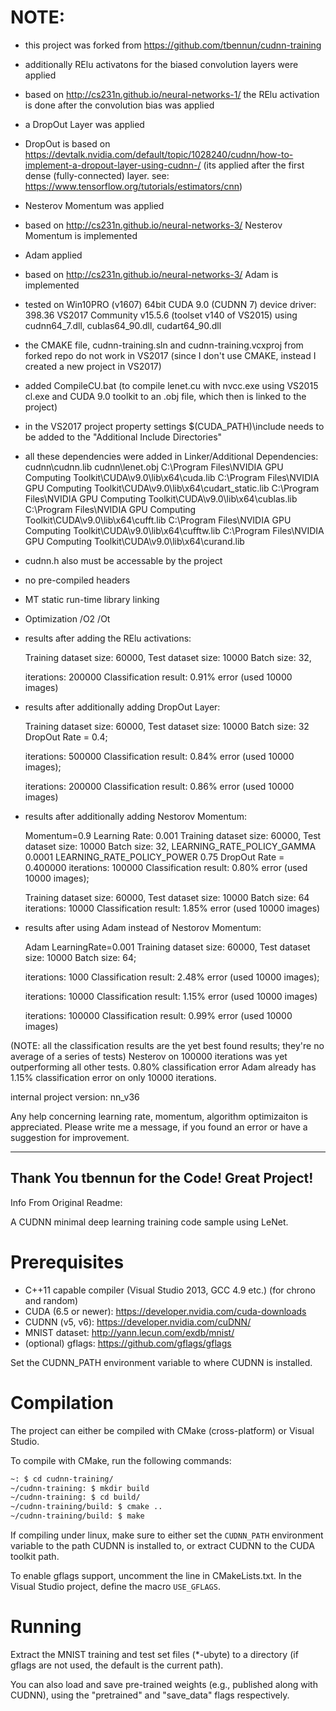 NOTE:
=====

- this project was forked from https://github.com/tbennun/cudnn-training
- additionally RElu activatons for the biased convolution layers were applied
- based on http://cs231n.github.io/neural-networks-1/ the RElu activation is done after the convolution bias was applied
- a DropOut Layer was applied
- DropOut is based on https://devtalk.nvidia.com/default/topic/1028240/cudnn/how-to-implement-a-dropout-layer-using-cudnn-/
  (its applied  after the first dense (fully-connected) layer.  see: https://www.tensorflow.org/tutorials/estimators/cnn)
- Nesterov Momentum was applied
- based on http://cs231n.github.io/neural-networks-3/ Nesterov Momentum is implemented
- Adam applied
- based on http://cs231n.github.io/neural-networks-3/ Adam is implemented
- tested on Win10PRO (v1607) 64bit CUDA 9.0 (CUDNN 7) device driver: 398.36 VS2017 Community v15.5.6 (toolset v140 of VS2015)  using cudnn64_7.dll, cublas64_90.dll, cudart64_90.dll
- the CMAKE file, cudnn-training.sln and cudnn-training.vcxproj from forked repo do not work in VS2017 (since I don't use CMAKE, instead I created a new project in VS2017)
- added CompileCU.bat (to compile lenet.cu with nvcc.exe using VS2015 cl.exe and CUDA 9.0 toolkit to an .obj file, which then is linked   to the project)
- in the VS2017 project property settings  $(CUDA_PATH)\include needs to be added to the "Additional Include Directories"
- all these dependencies were added in Linker/Additional Dependencies:
   cudnn\cudnn.lib
   cudnn\lenet.obj
   C:\Program Files\NVIDIA GPU Computing Toolkit\CUDA\v9.0\lib\x64\cuda.lib
   C:\Program Files\NVIDIA GPU Computing Toolkit\CUDA\v9.0\lib\x64\cudart_static.lib
   C:\Program Files\NVIDIA GPU Computing Toolkit\CUDA\v9.0\lib\x64\cublas.lib
   C:\Program Files\NVIDIA GPU Computing Toolkit\CUDA\v9.0\lib\x64\cufft.lib
   C:\Program Files\NVIDIA GPU Computing Toolkit\CUDA\v9.0\lib\x64\cufftw.lib
   C:\Program Files\NVIDIA GPU Computing Toolkit\CUDA\v9.0\lib\x64\curand.lib
- cudnn.h also must be accessable by the project   
- no pre-compiled headers
- MT static run-time library linking
- Optimization /O2 /Ot
- results after adding the RElu activations: 

   Training dataset size: 60000, Test dataset size: 10000 Batch size: 32, 
   
   iterations: 200000 Classification result: 0.91% error (used 10000 images)   
   
- results after additionally adding DropOut Layer:

   Training dataset size: 60000, Test dataset size: 10000 Batch size: 32 DropOut Rate = 0.4;
   
   iterations: 500000 Classification result: 0.84% error (used 10000 images);
   
   iterations: 200000 Classification result: 0.86% error (used 10000 images)
   
- results after additionally adding Nestorov Momentum:

   Momentum=0.9 Learning Rate: 0.001
   Training dataset size: 60000, Test dataset size: 10000 Batch size: 32,
   LEARNING_RATE_POLICY_GAMMA 0.0001
   LEARNING_RATE_POLICY_POWER 0.75
   DropOut Rate = 0.400000
   iterations: 100000 Classification result: 0.80% error (used 10000 images);

   Training dataset size: 60000, Test dataset size: 10000   Batch size: 64
   iterations: 10000 Classification result: 1.85% error (used 10000 images)   
      
- results after using Adam instead of  Nestorov Momentum:

  Adam   LearningRate=0.001 Training dataset size: 60000, Test dataset size: 10000 Batch size: 64;
  
  iterations: 1000 Classification result: 2.48% error (used 10000 images);
  
  iterations: 10000 Classification result: 1.15% error (used 10000 images)
  
  iterations: 100000 Classification result: 0.99% error (used 10000 images)

  
(NOTE: all the classification results are the yet best found results; they're no average of a series of tests)
Nesterov on 100000 iterations was yet outperforming all other tests.  0.80% classification error
Adam already has 1.15% classification error on only 10000 iterations. 

internal project version: nn_v36


Any help concerning learning rate, momentum, algorithm optimizaiton is appreciated. Please write me a message, if you found an error or have a suggestion for improvement.

---------------------------------------------------------------------------------------------------------------
Thank You tbennun for the Code! Great Project!
---------------------------------------------------------------------------------------------------------------

Info From Original Readme:




A CUDNN minimal deep learning training code sample using LeNet.

Prerequisites
=============

* C++11 capable compiler (Visual Studio 2013, GCC 4.9 etc.) (for chrono and random)
* CUDA (6.5 or newer): https://developer.nvidia.com/cuda-downloads
* CUDNN (v5, v6): https://developer.nvidia.com/cuDNN/
* MNIST dataset: http://yann.lecun.com/exdb/mnist/
* (optional) gflags: https://github.com/gflags/gflags

Set the CUDNN_PATH environment variable to where CUDNN is installed.


Compilation
===========

The project can either be compiled with CMake (cross-platform) or Visual Studio.

To compile with CMake, run the following commands:
```bash
~: $ cd cudnn-training/
~/cudnn-training: $ mkdir build
~/cudnn-training: $ cd build/
~/cudnn-training/build: $ cmake ..
~/cudnn-training/build: $ make
```

If compiling under linux, make sure to either set the ```CUDNN_PATH``` environment variable to the path CUDNN is installed to, or extract CUDNN to the CUDA toolkit path.

To enable gflags support, uncomment the line in CMakeLists.txt. In the Visual Studio project, define the macro ```USE_GFLAGS```.

Running
=======

Extract the MNIST training and test set files (*-ubyte) to a directory (if gflags are not used, the default is the current path).

You can also load and save pre-trained weights (e.g., published along with CUDNN), using the "pretrained" and "save_data" flags respectively.
